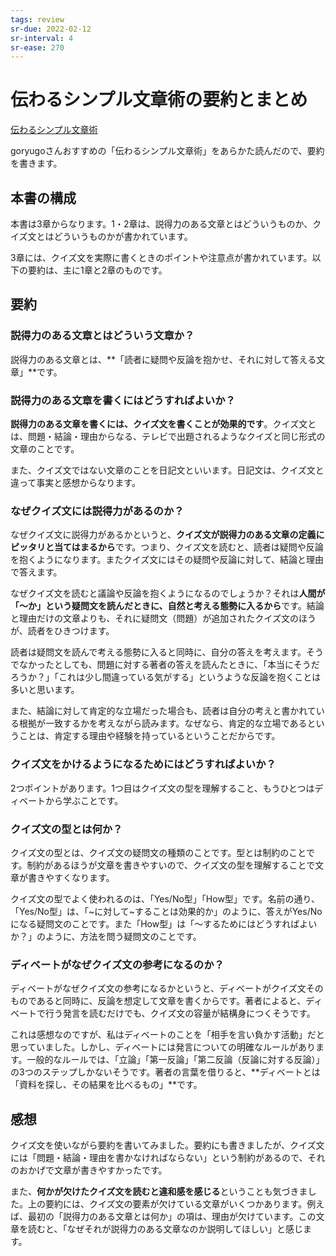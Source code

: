 ```yaml
---
tags: review
sr-due: 2022-02-12
sr-interval: 4
sr-ease: 270
---
```


# 伝わるシンプル文章術の要約とまとめ

[伝わるシンプル文章術](伝わるシンプル文章術.md)

goryugoさんおすすめの「伝わるシンプル文章術」をあらかた読んだので、要約を書きます。

## 本書の構成

本書は3章からなります。1・2章は、説得力のある文章とはどういうものか、クイズ文とはどういうものかが書かれています。

3章には、クイズ文を実際に書くときのポイントや注意点が書かれています。以下の要約は、主に1章と2章のものです。

## 要約

### 説得力のある文章とはどういう文章か？

説得力のある文章とは、**「読者に疑問や反論を抱かせ、それに対して答える文章」**です。

### 説得力のある文章を書くにはどうすればよいか？

**説得力のある文章を書くには、クイズ文を書くことが効果的です**。クイズ文とは、問題・結論・理由からなる、テレビで出題されるようなクイズと同じ形式の文章のことです。

また、クイズ文ではない文章のことを日記文といいます。日記文は、クイズ文と違って事実と感想からなります。

### なぜクイズ文には説得力があるのか？

なぜクイズ文に説得力があるかというと、**クイズ文が説得力のある文章の定義にピッタリと当てはまるから**です。つまり、クイズ文を読むと、読者は疑問や反論を抱くようになります。またクイズ文にはその疑問や反論に対して、結論と理由で答えます。

なぜクイズ文を読むと議論や反論を抱くようになるのでしょうか？それは**人間が「〜か」という疑問文を読んだときに、自然と考える態勢に入るから**です。結論と理由だけの文章よりも、それに疑問文（問題）が追加されたクイズ文のほうが、読者をひきつけます。

読者は疑問文を読んで考える態勢に入ると同時に、自分の答えを考えます。そうでなかったとしても、問題に対する著者の答えを読んたときに、「本当にそうだろうか？」「これは少し間違っている気がする」というような反論を抱くことは多いと思います。

また、結論に対して肯定的な立場だった場合も、読者は自分の考えと書かれている根拠が一致するかを考えながら読みます。なぜなら、肯定的な立場であるということは、肯定する理由や経験を持っているということだからです。

### クイズ文をかけるようになるためにはどうすればよいか？

2つポイントがあります。1つ目はクイズ文の型を理解すること、もうひとつはディベートから学ぶことです。

### クイズ文の型とは何か？

クイズ文の型とは、クイズ文の疑問文の種類のことです。型とは制約のことです。制約があるほうが文章を書きやすいので、クイズ文の型を理解することで文章が書きやすくなります。

クイズ文の型でよく使われるのは、「Yes/No型」「How型」です。名前の通り、「Yes/No型」は、「~に対して~することは効果的か」のように、答えがYes/Noになる疑問文のことです。また「How型」は「〜するためにはどうすればよいか？」のように、方法を問う疑問文のことです。

### ディベートがなぜクイズ文の参考になるのか？

ディベートがなぜクイズ文の参考になるかというと、ディベートがクイズ文そのものであると同時に、反論を想定して文章を書くからです。著者によると、ディベートで行う発言を読むだけでも、クイズ文の容量が結構身につくそうです。

これは感想なのですが、私はディベートのことを「相手を言い負かす活動」だと思っていました。しかし、ディベートには発言についての明確なルールがあります。一般的なルールでは、「立論」「第一反論」「第二反論（反論に対する反論）」の3つのステップしかないそうです。著者の言葉を借りると、**ディベートとは「資料を探し、その結果を比べるもの」**です。

## 感想

クイズ文を使いながら要約を書いてみました。要約にも書きましたが、クイズ文には「問題・結論・理由を書かなければならない」という制約があるので、それのおかげで文章が書きやすかったです。

また、**何かが欠けたクイズ文を読むと違和感を感じる**ということも気づきました。上の要約には、クイズ文の要素が欠けている文章がいくつかあります。例えば、最初の「説得力のある文章とは何か」の項は、理由が欠けています。この文章を読むと、「なぜそれが説得力のある文章なのか説明してほしい」と感じます。
